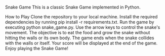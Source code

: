 Snake Game
This is a classic Snake Game implemented in Python.

How to Play
Clone the repository to your local machine.
Install the required dependencies by running pip install -r requirements.txt.
Run the game by executing python snake_game.py.
Use the arrow keys to control the snake's movement.
The objective is to eat the food and grow the snake without hitting the walls or its own body.
The game ends when the snake collides with the walls or itself.
Your score will be displayed at the end of the game.
Enjoy playing the Snake Game!
